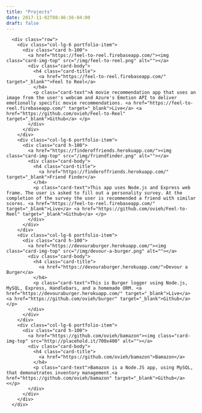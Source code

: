 ```yaml
---
title: "Projects"
date: 2017-11-02T08:46:56-04:00
draft: false
---
```


      <div class="row">
        <div class="col-lg-6 portfolio-item">
          <div class="card h-100">
            <a href="https://feel-to-reel.firebaseapp.com/"><img class="card-img-top" src="/img/feel-to-reel.png" alt=""></a>
            <div class="card-body">
              <h4 class="card-title">
                <a href="https://feel-to-reel.firebaseapp.com/" target="_blank"">Feel to Reel</a>
              </h4>
              <p class="card-text">A movie recommendation app that uses an image from the user's webcam and Azure's Emotion API to deliver emotionally specific movie recommendations. <a href="https://feel-to-reel.firebaseapp.com/" target="_blank">Live</a> <a href="https://github.com/ovieh/Feel-to-Reel" target="_blank">Github</a> </p>
            </div>
          </div>
        </div>
        <div class="col-lg-6 portfolio-item">
          <div class="card h-100">
            <a href="https://finderoffriends.herokuapp.com/"><img class="card-img-top" src="/img/friendfinder.png" alt=""></a>
            <div class="card-body">
              <h4 class="card-title">
                <a href="https://finderoffriends.herokuapp.com/" target="_blank">Friend Finder</a>
              </h4>
              <p class="card-text">This app uses Node.js and Express web frame. The user is asked to fill out a personality survey. At the completion of the survey the user is recommended a friend with similar scores. <a href="https://feel-to-reel.firebaseapp.com/" target="_blank">Live</a> <a href="https://github.com/ovieh/Feel-to-Reel" target="_blank">Github</a> </p>
            </div>
          </div>
        </div>
        <div class="col-lg-6 portfolio-item">
          <div class="card h-100">
            <a href="https://devouraburger.herokuapp.com/"><img class="card-img-top" src="/img/devour-a-burger.png" alt=""></a>
            <div class="card-body">
              <h4 class="card-title">
                <a href="https://devouraburger.herokuapp.com/">Devour a Burger</a>
              </h4>
              <p class="card-text">This is Burger logger using Node.js, MySQL, Express, Handlebars, and a homemade ORM. <a href="https://devouraburger.herokuapp.com/" target="_blank">Live</a> <a href="https://github.com/ovieh/burger" target="_blank">Github</a></p>
            </div>
          </div>
        </div>
        <div class="col-lg-6 portfolio-item">
          <div class="card h-100">
            <a href="https://github.com/ovieh/bamazon"><img class="card-img-top" src="http://placehold.it/700x400" alt=""></a>
            <div class="card-body">
              <h4 class="card-title">
                <a href="https://github.com/ovieh/bamazon">Bamazon</a>
              </h4>
              <p class="card-text">Bamazon is a Node.JS app, using MySQL, that demonatrates inventory management.<a href="https://github.com/ovieh/bamazon" target="_blank">Github</a><</p>
            </div>
          </div>
        </div>
      </div>